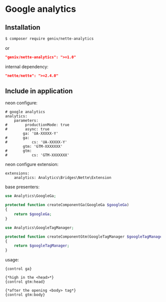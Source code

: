Google analytics
================

Installation
------------
```sh
$ composer require geniv/nette-analytics
```
or
```json
"geniv/nette-analytics": ">=1.0"
```

internal dependency:
```json
"nette/nette": ">=2.4.0"
```

Include in application
----------------------
neon configure:
```neon
# google analytics
analytics:
    parameters:
#        productionMode: true
#        async: true
        ga: 'UA-XXXXX-Y'
#       ga:
#           cs: 'UA-XXXXX-Y'
        gtm: 'GTM-XXXXXXX'
#       gtm:
#           cs: 'GTM-XXXXXXX'
```

neon configure extension:
```neon
extensions:
    analytics: Analytics\Bridges\Nette\Extension
```

base presenters:
```php
use Analytics\GoogleGa;

protected function createComponentGa(GoogleGa $googleGa)
{
    return $googleGa;
}

use Analytics\GoogleTagManager;

protected function createComponentGtm(GoogleTagManager $googleTagManager)
{
    return $googleTagManager;
}
```

usage:
```latte
{control ga}

{*high in the <head>*}
{control gtm:head}

{*after the opening <body> tag*}
{control gtm:body}
```

